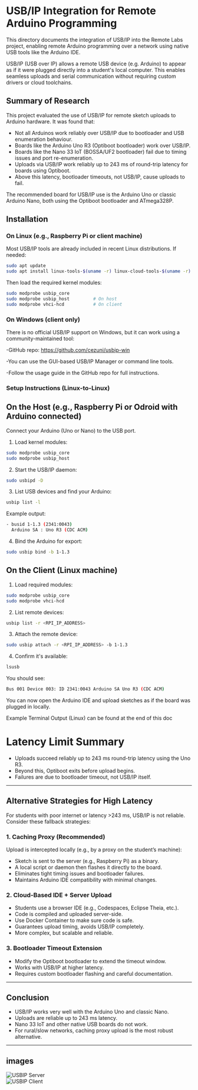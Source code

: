 # USB/IP Integration for Remote Arduino Programming

This directory documents the integration of USB/IP into the Remote Labs project, enabling remote Arduino programming over a network using native USB tools like the Arduino IDE.

USB/IP (USB over IP) allows a remote USB device (e.g. Arduino) to appear as if it were plugged directly into a student's local computer. This enables seamless uploads and serial communication without requiring custom drivers or cloud toolchains.

## Summary of Research

This project evaluated the use of USB/IP for remote sketch uploads to Arduino hardware. It was found that:

- Not all Arduinos work reliably over USB/IP due to bootloader and USB enumeration behaviour.
- Boards like the Arduino Uno R3 (Optiboot bootloader) work over USB/IP.
- Boards like the Nano 33 IoT (BOSSA/UF2 bootloader) fail due to timing issues and port re-enumeration.
- Uploads via USB/IP work reliably up to 243 ms of round-trip latency for boards using Optiboot.
- Above this latency, bootloader timeouts, not USB/IP, cause uploads to fail.

The recommended board for USB/IP use is the Arduino Uno or classic Arduino Nano, both using the Optiboot bootloader and ATmega328P.

## Installation

### On Linux (e.g., Raspberry Pi or client machine)

Most USB/IP tools are already included in recent Linux distributions. If needed:

```bash
sudo apt update
sudo apt install linux-tools-$(uname -r) linux-cloud-tools-$(uname -r)
```
Then load the required kernel modules:

```bash
sudo modprobe usbip_core
sudo modprobe usbip_host         # On host
sudo modprobe vhci-hcd           # On client
```
### On Windows (client only)
There is no official USB/IP support on Windows, but it can work using a community-maintained tool:

-GitHub repo: https://github.com/cezuni/usbip-win

-You can use the GUI-based USB/IP Manager or command line tools.

-Follow the usage guide in the GitHub repo for full instructions.

### Setup Instructions (Linux-to-Linux)
## On the Host (e.g., Raspberry Pi or Odroid with Arduino connected)
Connect your Arduino (Uno or Nano) to the USB port.

1. Load kernel modules:

```bash
sudo modprobe usbip_core
sudo modprobe usbip_host
```
2. Start the USB/IP daemon:

```bash
sudo usbipd -D
```
3. List USB devices and find your Arduino:

```bash
usbip list -l
```
Example output:

```bash
- busid 1-1.3 (2341:0043)
  Arduino SA : Uno R3 (CDC ACM)
```
4. Bind the Arduino for export:

```bash
sudo usbip bind -b 1-1.3
```
## On the Client (Linux machine)
1. Load required modules:

```bash
sudo modprobe usbip_core
sudo modprobe vhci-hcd
```
2. List remote devices:

```bash
usbip list -r <RPI_IP_ADDRESS>
```
3. Attach the remote device:

```bash
sudo usbip attach -r <RPI_IP_ADDRESS> -b 1-1.3
```
4. Confirm it's available:

```bash
lsusb
```
You should see:

```bash
Bus 001 Device 003: ID 2341:0043 Arduino SA Uno R3 (CDC ACM)
```
You can now open the Arduino IDE and upload sketches as if the board was plugged in locally.

Example Terminal Output (Linux) can be found at the end of this doc

# Latency Limit Summary

- Uploads succeed reliably up to 243 ms round-trip latency using the Uno R3.
- Beyond this, Optiboot exits before upload begins.
- Failures are due to bootloader timeout, not USB/IP itself.

---

## Alternative Strategies for High Latency

For students with poor internet or latency >243 ms, USB/IP is not reliable. Consider these fallback strategies:

### 1. Caching Proxy (Recommended)

Upload is intercepted locally (e.g., by a proxy on the student’s machine):

- Sketch is sent to the server (e.g., Raspberry Pi) as a binary.
- A local script or daemon then flashes it directly to the board.
- Eliminates tight timing issues and bootloader failures.
- Maintains Arduino IDE compatibility with minimal changes.

### 2. Cloud-Based IDE + Server Upload

- Students use a browser IDE (e.g., Codespaces, Eclipse Theia, etc.).
- Code is compiled and uploaded server-side.
- Use Docker Container to make sure code is safe.
- Guarantees upload timing, avoids USB/IP completely.
- More complex, but scalable and reliable.

### 3. Bootloader Timeout Extension

- Modify the Optiboot bootloader to extend the timeout window.
- Works with USB/IP at higher latency.
- Requires custom bootloader flashing and careful documentation.

---

## Conclusion

- USB/IP works very well with the Arduino Uno and classic Nano.
- Uploads are reliable up to 243 ms latency.
- Nano 33 IoT and other native USB boards do not work.
- For rural/slow networks, caching proxy upload is the most robust alternative.

---

## images

![USBIP Server](../docs/images/usbip_host_terminal.png)  
![USBIP Client](../docs/images/usbip_client_terminal.png)

